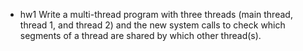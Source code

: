 - hw1
Write a multi-thread program with three threads (main thread, thread 1, and thread 2) and the new system calls to check which segments of a thread are shared by which other thread(s).

